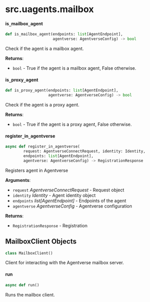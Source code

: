 <a id="src.uagents.mailbox"></a>

# src.uagents.mailbox

<a id="src.uagents.mailbox.is_mailbox_agent"></a>

#### is`_`mailbox`_`agent

```python
def is_mailbox_agent(endpoints: list[AgentEndpoint],
                     agentverse: AgentverseConfig) -> bool
```

Check if the agent is a mailbox agent.

**Returns**:

- `bool` - True if the agent is a mailbox agent, False otherwise.

<a id="src.uagents.mailbox.is_proxy_agent"></a>

#### is`_`proxy`_`agent

```python
def is_proxy_agent(endpoints: list[AgentEndpoint],
                   agentverse: AgentverseConfig) -> bool
```

Check if the agent is a proxy agent.

**Returns**:

- `bool` - True if the agent is a proxy agent, False otherwise.

<a id="src.uagents.mailbox.register_in_agentverse"></a>

#### register`_`in`_`agentverse

```python
async def register_in_agentverse(
        request: AgentverseConnectRequest, identity: Identity,
        endpoints: list[AgentEndpoint],
        agentverse: AgentverseConfig) -> RegistrationResponse
```

Registers agent in Agentverse

**Arguments**:

- `request` _AgentverseConnectRequest_ - Request object
- `identity` _Identity_ - Agent identity object
- `endpoints` _list[AgentEndpoint]_ - Endpoints of the agent
- `agentverse` _AgentverseConfig_ - Agentverse configuration
  

**Returns**:

- `RegistrationResponse` - Registration

<a id="src.uagents.mailbox.MailboxClient"></a>

## MailboxClient Objects

```python
class MailboxClient()
```

Client for interacting with the Agentverse mailbox server.

<a id="src.uagents.mailbox.MailboxClient.run"></a>

#### run

```python
async def run()
```

Runs the mailbox client.

